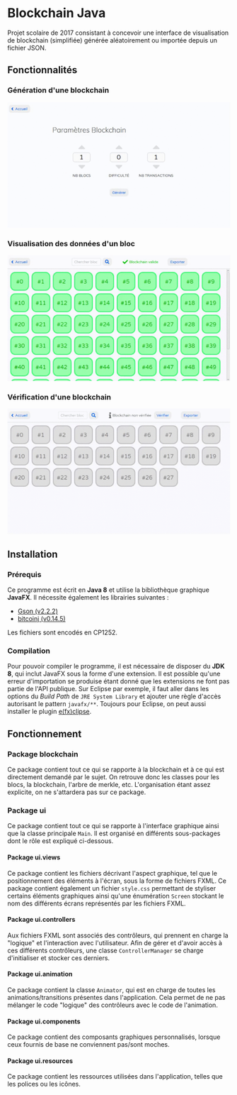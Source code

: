# Blockchain Java
Projet scolaire de 2017 consistant à concevoir une interface de visualisation
de blockchain (simplifiée) générée aléatoirement ou importée depuis un fichier JSON.

## Fonctionnalités
### Génération d'une blockchain
![blockchain](images/blockchain.gif)

### Visualisation des données d'un bloc
![bloc](images/bloc.gif)

### Vérification d'une blockchain
![vérification blockchain](images/verification.gif)

## Installation
### Prérequis
Ce programme est écrit en **Java 8** et utilise la bibliothèque graphique **JavaFX**.
Il nécessite également les librairies suivantes :
* [Gson (v2.2.2)](https://github.com/google/gson/releases/tag/gson-2.2.2)
* [bitcoinj (v0.14.5)](https://github.com/bitcoinj/bitcoinj/releases/tag/v0.14.5)

Les fichiers sont encodés en CP1252.

### Compilation
Pour pouvoir compiler le programme, il est nécessaire de disposer du **JDK 8**,
qui inclut JavaFX sous la forme d'une extension. Il est possible qu'une
erreur d'importation se produise étant donné que les extensions ne font pas
partie de l'API publique. Sur Eclipse par exemple, il faut aller dans les options
du _Build Path_ de `JRE System Library` et ajouter une règle d'accès autorisant
le pattern `javafx/**`. Toujours pour Eclipse, on peut aussi installer le plugin
[e(fx)clipse](https://www.eclipse.org/efxclipse/index.html).

## Fonctionnement
### Package blockchain
Ce package contient tout ce qui se rapporte à la blockchain et à
ce qui est directement demandé par le sujet. On retrouve donc les classes pour
les blocs, la blockchain, l'arbre de merkle, etc. L'organisation étant assez
explicite, on ne s'attardera pas sur ce package.

### Package ui
Ce package contient tout ce qui se rapporte à l'interface graphique ainsi
que la classe principale `Main`. Il est organisé en différents sous-packages dont
le rôle est expliqué ci-dessous.

#### Package ui.views
Ce package contient les fichiers décrivant l'aspect graphique, tel que le
positionnement des éléments à l'écran, sous la forme de fichiers FXML.
Ce package contient également un fichier `style.css` permettant de styliser
certains éléments graphiques ainsi qu'une énumération `Screen` stockant le nom
des différents écrans représentés par les fichiers FXML.

#### Package ui.controllers
Aux fichiers FXML sont associés des contrôleurs, qui prennent en charge la
"logique" et l'interaction avec l'utilisateur. Afin de gérer et d'avoir accès à
ces différents contrôleurs, une classe `ControllerManager` se charge d'initialiser
et stocker ces derniers.

#### Package ui.animation
Ce package contient la classe `Animator`, qui est en charge de toutes les
animations/transitions présentes dans l'application. Cela permet de ne pas
mélanger le code "logique" des contrôleurs avec le code de l'animation.

#### Package ui.components
Ce package contient des composants graphiques personnalisés, lorsque ceux
fournis de base ne conviennent pas/sont moches.

#### Package ui.resources
Ce package contient les ressources utilisées dans l'application, telles que les
polices ou les icônes.
